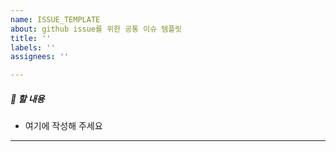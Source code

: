 ```yaml
---
name: ISSUE_TEMPLATE
about: github issue를 위한 공통 이슈 템플릿
title: ''
labels: ''
assignees: ''

---
```


##### **📘 할 내용**

- 여기에 작성해 주세요

---
